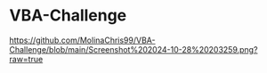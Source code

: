 # VBA-Challenge

https://github.com/MolinaChris99/VBA-Challenge/blob/main/Screenshot%202024-10-28%20203259.png?raw=true
